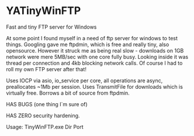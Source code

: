 # YATinyWinFTP
Fast and tiny FTP server for Windows

At some point I found myself in a need of ftp server for windows to test things. 
Googling gave me ftpdmin, which is free and really tiny, also opensource. 
However it struck me as being real slow - downloads on 1GB network were mere 5MB/sec 
with one core fully busy. Looking inside it was thread per connection and 4kb blocking 
network calls. Of course I had to roll my own FTP server after that!

Uses IOCP via asio, io_service per core, all operations are async, preallocates ~1Mb per 
session. Uses TransmitFile for downloads which is virtually free. Borrows a bit of source
from ftpdmin.

HAS BUGS (one thing I`m sure of)

HAS ZERO security hardening.

Usage: TinyWinFTP.exe Dir Port
